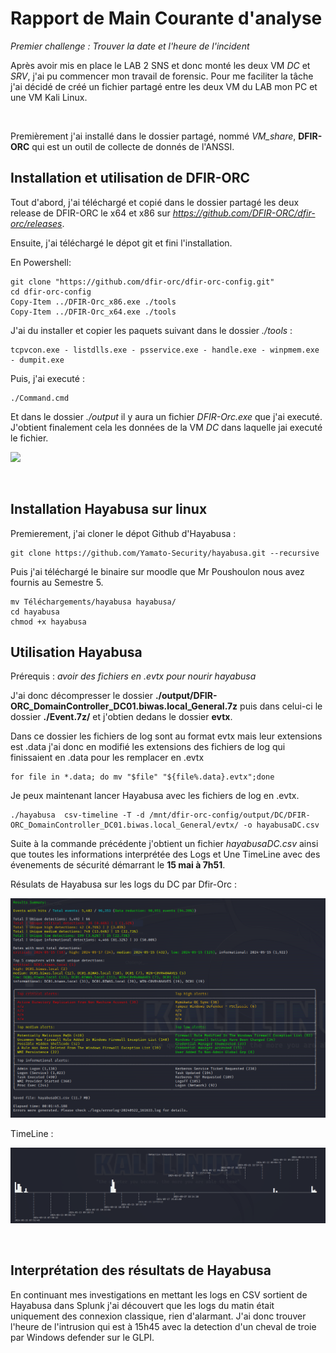 # Rapport de Main Courante d'analyse

*Premier challenge : Trouver la date et l'heure de l'incident*

Après avoir mis en place le LAB 2 SNS et donc monté les deux VM *DC* et *SRV*, j'ai pu commencer mon travail de forensic.
Pour me faciliter la tâche j'ai décidé de créé un fichier partagé entre les deux VM du LAB mon PC et une VM Kali Linux.

<br>

Premièrement j'ai installé dans le dossier partagé, nommé *VM_share*, **DFIR-ORC** qui est un outil de collecte de donnés de l'ANSSI. <br>

## Installation et utilisation de DFIR-ORC

Tout d'abord, j'ai téléchargé et copié dans le dossier partagé les deux release de DFIR-ORC le x64 et x86 sur *https://github.com/DFIR-ORC/dfir-orc/releases*. <br>

Ensuite, j'ai téléchargé le dépot git et fini l'installation. <br>

En Powershell:

    git clone "https://github.com/dfir-orc/dfir-orc-config.git"
    cd dfir-orc-config
    Copy-Item ../DFIR-Orc_x86.exe ./tools
    Copy-Item ../DFIR-Orc_x64.exe ./tools
    
J'ai du installer et copier les paquets suivant dans le dossier *./tools* :  
    
    tcpvcon.exe - listdlls.exe - psservice.exe - handle.exe - winpmem.exe - dumpit.exe
    
Puis, j'ai executé : 

    ./Command.cmd

Et dans le dossier *./output* il y aura un fichier *DFIR-Orc.exe* que j'ai executé. J'obtient finalement cela les données de la VM *DC* dans laquelle jai executé le fichier.

![](./DC/screen_1_DC.png)

<br>

## Installation Hayabusa sur linux


Premierement, j'ai cloner le dépot Github d'Hayabusa :

    git clone https://github.com/Yamato-Security/hayabusa.git --recursive

Puis j'ai téléchargé le binaire sur moodle que Mr Poushoulon nous avez fournis au Semestre 5.

    mv Téléchargements/hayabusa hayabusa/
    cd hayabusa
    chmod +x hayabusa

## Utilisation Hayabusa

Prérequis : *avoir des fichiers en .evtx pour nourir hayabusa*

J'ai donc décompresser le dossier **./output/DFIR-ORC_DomainController_DC01.biwas.local_General.7z** puis dans celui-ci le dossier **./Event.7z/** et j'obtien dedans le dossier **evtx**.

Dans ce dossier les fichiers de log sont au format evtx mais leur extensions est .data j'ai donc en modifié les extensions des fichiers de log qui finissaient en .data pour les remplacer en .evtx

    for file in *.data; do mv "$file" "${file%.data}.evtx";done

Je peux maintenant lancer Hayabusa  avec les fichiers de log en .evtx.

    ./hayabusa  csv-timeline -T -d /mnt/dfir-orc-config/output/DC/DFIR-ORC_DomainController_DC01.biwas.local_General/evtx/ -o hayabusaDC.csv

Suite à la commande précédente j'obtient  un fichier *hayabusaDC.csv* ainsi que toutes les informations interprétée des Logs et Une TimeLine avec des évenements de sécurité démarrant le **15 mai à 7h51**.

Résulats de Hayabusa sur les logs du DC par Dfir-Orc : 

![](./img/result_hayabusa_DC.png)

TimeLine : 

![](./img/timeline_DC.png)

<br>

## Interprétation des résultats de Hayabusa 

En continuant mes investigations en mettant les logs en CSV sortient de Hayabusa dans Splunk j'ai découvert que les logs du matin était uniquement des connexion classique, rien d'alarmant.
J'ai donc trouver l'heure de l'intrusion qui est à 15h45 avec la detection d'un cheval de troie par Windows defender sur le GLPI.
